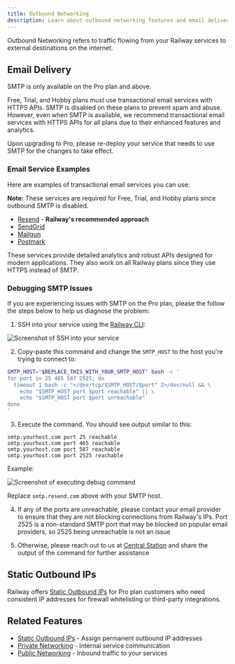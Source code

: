 ```yaml
---
title: Outbound Networking
description: Learn about outbound networking features and email delivery options on Railway.
---
```


Outbound Networking refers to traffic flowing from your Railway services to external destinations on the internet.

## Email Delivery

SMTP is only available on the Pro plan and above.

Free, Trial, and Hobby plans must use transactional email services with HTTPS APIs. SMTP is disabled on these plans to prevent spam and abuse. However, even when SMTP is available, we recommend transactional email services with HTTPS APIs for all plans due to their enhanced features and analytics.

<Banner variant="info">Upon upgrading to Pro, please re-deploy your service that needs to use SMTP for the changes to take effect.</Banner>

### Email Service Examples

Here are examples of transactional email services you can use:

**Note:** These services are required for Free, Trial, and Hobby plans since outbound SMTP is disabled.

- [Resend](https://resend.com/features/email-api) - **Railway's recommended approach**
- [SendGrid](https://sendgrid.com/en-us/solutions/email-api)
- [Mailgun](https://www.mailgun.com/products/send/)
- [Postmark](https://postmarkapp.com/email-api)

These services provide detailed analytics and robust APIs designed for modern applications. They also work on all Railway plans since they use HTTPS instead of SMTP.

### Debugging SMTP Issues

If you are experiencing issues with SMTP on the Pro plan, please the follow 
the steps below to help us diagnose the problem:

1. SSH into your service using the [Railway CLI](/reference/cli-api#ssh):

<Image
src="https://res.cloudinary.com/railway/image/upload/v1757952518/docs/smtp-copy-ssh_qtczce.png"
alt="Screenshot of SSH into your service"
layout="responsive"
width={767} height={729} quality={100} />

2. Copy-paste this command and change the `SMTP_HOST` to the host you're trying to connect to:

```bash
SMTP_HOST="$REPLACE_THIS_WITH_YOUR_SMTP_HOST" bash -c '
for port in 25 465 587 2525; do
  timeout 1 bash -c "</dev/tcp/$SMTP_HOST/$port" 2>/dev/null && \
    echo "$SMTP_HOST port $port reachable" || \
    echo "$SMTP_HOST port $port unreachable"
done
'
```

3. Execute the command. You should see output similar to this:

```
smtp.yourhost.com port 25 reachable
smtp.yourhost.com port 465 reachable
smtp.yourhost.com port 587 reachable
smtp.yourhost.com port 2525 reachable
```

Example: 

<Image
src="https://res.cloudinary.com/railway/image/upload/v1757952876/docs/smtp-exec-cmd_ytqx7u.png"
alt="Screenshot of executing debug command"
layout="responsive"
width={767} height={729} quality={100} />

Replace `smtp.resend.com` above with your SMTP host.

4. If any of the ports are unreachable, please contact your email provider to 
ensure that they are not blocking connections from Railway's IPs. Port 2525 is
a non-standard SMTP port that may be blocked on popular email providers, so
2525 being unreachable is not an issue

5. Otherwise, please reach out to us at [Central Station](https://station.railway.com)
and share the output of the command for further assistance

## Static Outbound IPs

Railway offers [Static Outbound IPs](/reference/static-outbound-ips) for Pro plan customers who need consistent IP addresses for firewall whitelisting or third-party integrations.

## Related Features

- [Static Outbound IPs](/reference/static-outbound-ips) - Assign permanent outbound IP addresses
- [Private Networking](/reference/private-networking) - Internal service communication
- [Public Networking](/reference/public-networking) - Inbound traffic to your services
